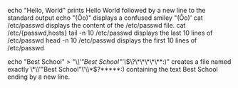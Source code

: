 echo "Hello, World" prints Hello World followed by a new line to the standard output
echo "(Ôo)" displays a confused smiley "(Ôo)'
cat /etc/passwd displays the content of the /etc/passwd file.
cat /etc/{passwd,hosts}
tail -n 10 /etc/passwd displays the last 10 lines of /etc/passwd
head -n 10 /etc/passwd displays the first 10 lines of /etc/passwd

echo "Best School" > "\\*\\'"Best School"\'\\*$\?\*\*\*\*\**:)" creates a file named exactly \*\\'"Best School"\'\\*$\?\*\*\*\*\*:) containing the text Best School ending by a new line.

